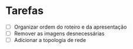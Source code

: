 # Tarefas
- [ ] Organizar ordem do roteiro e da apresentação
- [ ] Remover as imagens desnecessárias
- [ ] Adicionar a topologia de rede